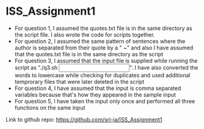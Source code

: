 # ISS_Assignment1
- For question 1, I assumed the quotes.txt file is in the same directory as the script file. I also wrote the code for scripts together.
- For question 2, I assumed the same pattern of sentences where the author is separated from their quote by a " ~" and also I have assumed that the quotes.txt file is in the same directory as the script
- For question 3, I assumed that the input file is supplied while running the script as "./q3.sh <input file name>". I have also converted the words to lowercase while checking for duplicates and used additional temprorary files that were later deleted in the script
- For question 4, I have assumed that the input is comma separated variables because that's how they appeared in the sample input
- For question 5, I have taken the input only once and performed all three functions on the same input

Link to github repo: https://github.com/sri-ja/ISS_Assignment1
